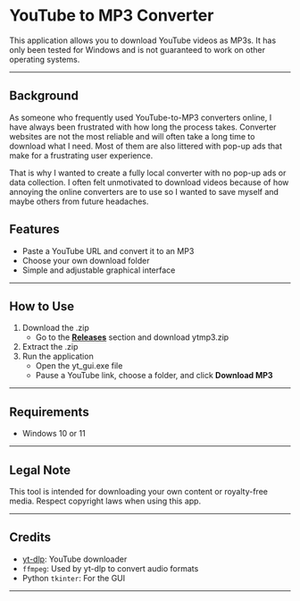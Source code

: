 # YouTube to MP3 Converter

This application allows you to download YouTube videos as MP3s. It has only been tested for Windows and is not guaranteed to work on other operating systems.

---

## Background

As someone who frequently used YouTube-to-MP3 converters online, I have always been frustrated with how long the process takes. Converter websites are not the most reliable and will often take a long time to download what I need. Most of them are also littered with pop-up ads that make for a frustrating user experience.

That is why I wanted to create a fully local converter with no pop-up ads or data collection. I often felt unmotivated to download videos because of how annoying the online converters are to use so I wanted to save myself and maybe others from future headaches.

## Features

- Paste a YouTube URL and convert it to an MP3
- Choose your own download folder
- Simple and adjustable graphical interface

---

## How to Use

1. Download the .zip
   - Go to the [**Releases**](link) section and download ytmp3.zip
2. Extract the .zip
3. Run the application
   - Open the yt_gui.exe file
   - Pause a YouTube link, choose a folder, and click **Download MP3**

---

## Requirements

- Windows 10 or 11

---

## Legal Note

This tool is intended for downloading your own content or royalty-free media. Respect copyright laws when using this app.

---

## Credits

- [yt-dlp](https://github.com/yt-dlp/yt-dlp): YouTube downloader
- `ffmpeg`: Used by yt-dlp to convert audio formats
- Python `tkinter`: For the GUI

---


